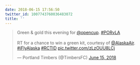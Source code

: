 ```yaml
---
date: 2018-06-15 17:56:50
twitter_id: 1007743760036483072
title: ''
---
```


<blockquote class="twitter-tweet"><p lang="en" dir="ltr">Green &amp; gold this evening for <a href="https://twitter.com/opencup?ref_src=twsrc%5Etfw">@opencup</a>. <a href="https://twitter.com/hashtag/PORvLA?src=hash&amp;ref_src=twsrc%5Etfw">#PORvLA</a> <br><br>RT for a chance to win a green kit, courtesy of <a href="https://twitter.com/AlaskaAir?ref_src=twsrc%5Etfw">@AlaskaAir</a>. <a href="https://twitter.com/hashtag/iFlyAlaska?src=hash&amp;ref_src=twsrc%5Etfw">#iFlyAlaska</a> <a href="https://twitter.com/hashtag/RCTID?src=hash&amp;ref_src=twsrc%5Etfw">#RCTID</a> <a href="https://t.co/zLzOUU8LCj">pic.twitter.com/zLzOUU8LCj</a></p>&mdash; Portland Timbers (@TimbersFC) <a href="https://twitter.com/TimbersFC/status/1007725484019335168?ref_src=twsrc%5Etfw">June 15, 2018</a></blockquote>
<script async src="https://platform.twitter.com/widgets.js" charset="utf-8"></script>
